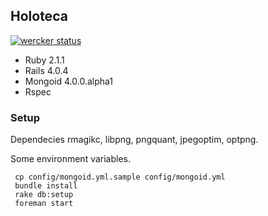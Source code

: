 ## Holoteca

[![wercker status](https://app.wercker.com/status/8ef3efb0eed1f5fed88add0d6e7d0dbf/m/ "wercker status")](https://app.wercker.com/project/bykey/8ef3efb0eed1f5fed88add0d6e7d0dbf)

* Ruby 2.1.1
* Rails 4.0.4
* Mongoid 4.0.0.alpha1
* Rspec

### Setup

Dependecies rmagikc, libpng, pngquant, jpegoptim, optpng.

Some environment variables.

```
 cp config/mongoid.yml.sample config/mongoid.yml
 bundle install
 rake db:setup
 foreman start

```
